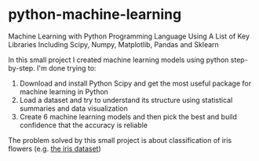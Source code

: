 # python-machine-learning
Machine Learning with Python Programming Language Using A List of Key Libraries Including Scipy, Numpy, Matplotlib, Pandas and Sklearn

In this small project I created machine learning models using python step-by-step. I'm done trying to:

1. Download and install Python Scipy and get the most useful package for machine learning in Python
2. Load a dataset and try to understand its structure using statistical summaries and data visualization
3. Create 6 machine learning models and then pick the best and build confidence that the accuracy is reliable

The problem solved by this small project is about classification of iris flowers (e.g. <a href="">the iris dataset</a>)
